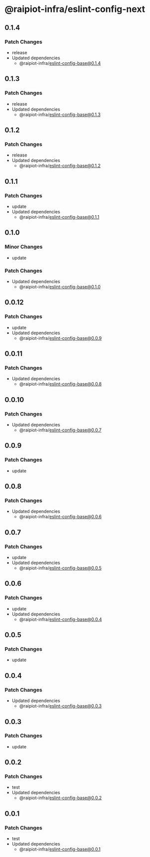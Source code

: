 # @raipiot-infra/eslint-config-next

## 0.1.4

### Patch Changes

- release
- Updated dependencies
  - @raipiot-infra/eslint-config-base@0.1.4

## 0.1.3

### Patch Changes

- release
- Updated dependencies
  - @raipiot-infra/eslint-config-base@0.1.3

## 0.1.2

### Patch Changes

- release
- Updated dependencies
  - @raipiot-infra/eslint-config-base@0.1.2

## 0.1.1

### Patch Changes

- update
- Updated dependencies
  - @raipiot-infra/eslint-config-base@0.1.1

## 0.1.0

### Minor Changes

- update

### Patch Changes

- Updated dependencies
  - @raipiot-infra/eslint-config-base@0.1.0

## 0.0.12

### Patch Changes

- update
- Updated dependencies
  - @raipiot-infra/eslint-config-base@0.0.9

## 0.0.11

### Patch Changes

- Updated dependencies
  - @raipiot-infra/eslint-config-base@0.0.8

## 0.0.10

### Patch Changes

- Updated dependencies
  - @raipiot-infra/eslint-config-base@0.0.7

## 0.0.9

### Patch Changes

- update

## 0.0.8

### Patch Changes

- Updated dependencies
  - @raipiot-infra/eslint-config-base@0.0.6

## 0.0.7

### Patch Changes

- update
- Updated dependencies
  - @raipiot-infra/eslint-config-base@0.0.5

## 0.0.6

### Patch Changes

- update
- Updated dependencies
  - @raipiot-infra/eslint-config-base@0.0.4

## 0.0.5

### Patch Changes

- update

## 0.0.4

### Patch Changes

- Updated dependencies
  - @raipiot-infra/eslint-config-base@0.0.3

## 0.0.3

### Patch Changes

- update

## 0.0.2

### Patch Changes

- test
- Updated dependencies
  - @raipiot-infra/eslint-config-base@0.0.2

## 0.0.1

### Patch Changes

- test
- Updated dependencies
  - @raipiot-infra/eslint-config-base@0.0.1
